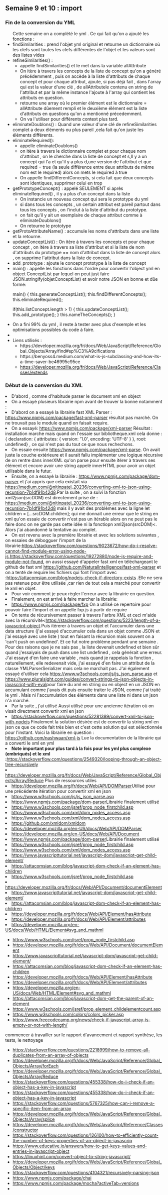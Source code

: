 ## Semaine 9 et 10 : import 

### Fin de la conversion du YML 

<ul>Cette semaine on a complété le yml . Ce qui fait qu'on a ajouté les fonctions : 
	<li>findSimilarities : prend l'objet yml original et retourne un dictionnaire où les clefs sont toutes les clefs différentes de l'objet et les valeurs sont des listes vides</li>
	<li>refineSimilarities() : 
		<ul>
			<li>appelle findSimilarities() et le met dans la variable allAttribute</li>
			<li>On itère à travers les concepts de la liste de concept qu'on a généré précédemment , puis on accède à la liste d'attributs de chaque concept et pour chaque attribut, ajoute, si pas déjà fait , dans l'array  qui est la valeur d'une clé , de allAttributele contenu en string de l'attribut et par la même instance l'ajoute à l'array qui contient les attributs en question.</li>
			<li>retourne une array où le premier élément est le dictionnaire  = allAttribute dûement rempli et le deuxième élément est la liste d'attributs en questions qu'on a mentionné précedemment.</li>
			<li>On va l'utiliser pour différents context plus tard.</li>
		</ul>
	</li>
	<li>eliminateDoublons() : Quand une valeur d'une clé de refineSimilarities complet a deux éléments ou plus pareil ,cela fait qu'on juste les éléments différents. </li>
	<li>eliminateRequired(): 
		<ul>
			<li>appelle eliminateDoublons()</li>
			<li>on itère à travers le dictionnaire complet et pour chaque nom d'attribut , on le cherche dans la liste de concept et s,Il y a un concept qui l'a et qu'il y a plus d,une version de l'attribut et que required = true (la seule différence entre deux attributs de même nom est le required) alors on mets le required à true </li>
			<li>On appelle findDifferentConcepts, si cela fait que deux concepts sont identiques, supprimer celui en trop</li>
		</ul>
	</li>
	<li>getPrototypeConcept() : appelé SEULEMENT si après eliminateRequired() , il y a plus d'un concept dans la liste
		<ul>
			<li>On instancie un nouveau concept qui sera le prototype du yml</li>
			<li>si dans tous les concepts , un certain attribut est pareil partout dans tous les concepts , on l'inclut à la liste d'attribut du prototype.</li>
			<li>on fait qu'il y ait un exemplaire de chaque attribut comme à eliminateDoublons()</li>
			<li>On retourne le prototype </li>
		</ul>
	</li>
	<li>getProtoAttributeName() : accumule les noms d'attributs dans une liste et la retourne.</li>
	<li>updateConceptList() : On itère à travers les concepts et pour chaque concept , on itère à travers sa liste d'attribut et si la liste de nom d'attributs du prototype == nom d'attribut dans la liste de concept alors , on supprime l'attribut dans la liste de concept.
	</li>
	<li>add_prototype : ajoute le concept prototype à la liste de concept</li>
	<li>main() : appelle les fonctions dans l'ordre pour convertir l'object yml en object ConceptList par lequel on peut just faire JSON.stringify(objetConceptList) et avoir notre JSON en bonne et dûe forme: 
<p>
	main()
{
this.generateConceptList();
this.findDifferentConcepts();
this.eliminateRequired();


if(this.listConcept.length > 1)
{
    this.updateConceptList();
    this.add_prototype(); 
}
this.nameTheConcepts();
}
</p>
	</li>
	<li>On a fini 99% du yml , il reste à tester avec plus d'exemple et  les optimisations possibles du code à faire.<li>
	<li>Liens utilisés : 
		<ul>
			<li><a href = "https://developer.mozilla.org/fr/docs/Web/JavaScript/Reference/Global_Objects/Array/find#sp%C3%A9cifications"></a>https://developer.mozilla.org/fr/docs/Web/JavaScript/Reference/Global_Objects/Array/find#sp%C3%A9cifications</li>
			<li><a href="https://benyoss4.medium.com/what-is-js-subclassing-and-how-its-a-time-saver-be46995c95ce"></a>https://benyoss4.medium.com/what-is-js-subclassing-and-how-its-a-time-saver-be46995c95ce</li>
			<li><a href ="https://developer.mozilla.org/fr/docs/Web/JavaScript/Reference/Classes/extends">https://developer.mozilla.org/fr/docs/Web/JavaScript/Reference/Classes/extends</a></li>
		</ul>
	</li>
</ul>

### Début de la conversion du XML 

<li>D'abord , comme d'habitude parser le document xml en object </li>
<li> On a essayé plusieurs librairie npm avant de trouver la bonne notamment : 
	<li>D'abord on a essayé la librairie fast XML Parser : <a href="https://www.npmjs.com/package/fast-xml-parser">https://www.npmjs.com/package/fast-xml-parser</a> résultat pas marché. On ne trouvait pas le module quand on faisait require.
<li>On a essayé: <a href="https://www.npmjs.com/package/xml-parser">https://www.npmjs.com/package/xml-parser</a> Résultat : installation marche mais quand on l'essaie sur bibliotheque.xml cela donne : {
  declaration: { attributes: { version: '1.0', encoding: 'UTF-8' } },
  root: undefined} , ce qui n'est pas du tout ce que nous rechechons.</li>

<li>On essaie ensuite <a href="https://www.npmjs.com/package/xml-parse">https://www.npmjs.com/package/xml-parse</a>. On avait juste la couche extérieure et il aurait fallu implémenter une logique récursive de on rentre dans innerXML qu'on parse pour ensuite itérer à travers ses élément et encore avoir une string appelé innerHTML pour avoir un objet utilisable dans le futur. </li>

<li>Ensuite, on a essayé la librairie : <a href="https://www.npmjs.com/package/dom-parser">https://www.npmjs.com/package/dom-parser</a> 
et j'ai appris que cela existait via <a href="https://medium.com/@nitinpatel_20236/converting-xml-to-json-using-recursion-7b1df91b42d8">https://medium.com/@nitinpatel_20236/converting-xml-to-json-using-recursion-7b1df91b42d8</a>.Par la suite , on a suivi la fonction xml2json(srcDOM) est directement prise de : <a href="https://medium.com/@nitinpatel_20236/converting-xml-to-json-using-recursion-7b1df91b42d8">https://medium.com/@nitinpatel_20236/converting-xml-to-json-using-recursion-7b1df91b42d8</a> mais il y avait des problèmes avec la ligne let children = [...srcDOM.children]; qui me donnait une erreur que le string en xml qu'on essaie de convertir n'est pas un itérable alors on ne peut pas le faire donc on ne garde pas cette idée ni la fonctiopn xml2json(srcDOM)<. Alors j'ai abandonné la tentative au complet. </li>

<li>On est revenu avec la première librairie et avec les solutions suivantes , on essaies de débogguer l'import de la librairie:<a href="https://stackoverflow.com/questions/9023672/how-do-i-resolve-cannot-find-module-error-using-node-js">https://stackoverflow.com/questions/9023672/how-do-i-resolve-cannot-find-module-error-using-node-js</a>,<a href="https://stackoverflow.com/questions/19272880/node-js-require-and-module-not-found">https://stackoverflow.com/questions/19272880/node-js-require-and-module-not-found</a>, on aussi essayé d'appeler fast xml en téléchargeant le github de fast xml <a href="https://github.com/NaturalIntelligence/fast-xml-parser">https://github.com/NaturalIntelligence/fast-xml-parser</a> et on a tenté de require les fichiers qui font l'import avec :<a href="https://attacomsian.com/blog/nodejs-check-if-directory-exists">https://attacomsian.com/blog/nodejs-check-if-directory-exists</a> .Elle ne sera pas retenue pour être utilisée ,car rien de tout cela a marché pour convertir le xml en objet.</li>

<li>Pour voir comment je peux règler l'erreur avec la librairie en question.</li>
<li>Finalement, on est arrivé à faire marcher la librairie:<li><a href="https://www.npmjs.com/package/fxp">https://www.npmjs.com/package/fxp</a> On a utilisé ce repertoire pour pouvoir faire l'import et on appelle fxp.js à partir de require </li>
<li>On tente de récursivement passer à travers l'arbre XML et ceci m'aide avec la récursivité<<a href="https://stackoverflow.com/questions/5223/length-of-a-javascript-object">https://stackoverflow.com/questions/5223/length-of-a-javascript-object</a>.Puis itérerer à travers un objet et l'accumuler dans une data structure (j'ai essayé d'accumuler cela dans un objet comme JSON et j'ai essayé avec une liste ) tout en faisant la récursion mais souvent on a 'can't push on undefined'. Et ce fut notre problème pendant  une semaine . Pour des raisons que je ne sais pas , la liste devenait undefined et bien sûr quand j'essaiyais de push dans une list undefined , cela générait une erreur. J'ai essayé d'en faire une variable , mais quand je rappelais la fonction , naturellement, elle redevenait vide, j'ai essayé d'en faire un attribut de la classe YMLParserSerializer mais cela ne marchait pas. J'ai également essayé d'utiliser cela <a href="https://www.w3schools.com/js/js_json_parse.asp">https://www.w3schools.com/js/js_json_parse.asp</a> et <a href="https://www.pluralsight.com/guides/convert-strings-to-json-objects-in-javascript-with-eval">https://www.pluralsight.com/guides/convert-strings-to-json-objects-in-javascript-with-eval</a>pour faire du xml en string ou en object en un JSON en accumulant comme j'avais dit puis ensuite traiter le JSON, comme j'ai traité le yml . Mais ni l'accumulation des éléments dans une liste ni dans un json n'a marché.</li>
<li> Par la suite , j'ai utilisé Aussi utilisé pour une ancienne itération où on visait directment convertir xml en json</li>
<li><a href="https://stackoverflow.com/questions/52281389/convert-xml-to-json-with-nodejs">https://stackoverflow.com/questions/52281389/convert-xml-to-json-with-nodejs</a> Finalement la solution désirée est de convertir la string xml en json ce que ce code fait très bien et c'est cette solution qui est sélectionnée pour l'instant. Voici la librairie en question : <a href="https://github.com/nashwaan/xml-js">https://github.com/nashwaan/xml-js</a> Lue la documentation de la librairie qui a converti le xml en yml</li>
<li><b>Note important pour plus tard à la fois pour les yml plus complexe (embriqués) et le xml :</b><a href="https://stackoverflow.com/questions/2549320/looping-through-an-object-tree-recursively">https://stackoverflow.com/questions/2549320/looping-through-an-object-tree-recursively</a></li>


<li><a href="https://developer.mozilla.org/fr/docs/Web/JavaScript/Reference/Global_Objects/Array/Reduce">https://developer.mozilla.org/fr/docs/Web/JavaScript/Reference/Global_Objects/Array/Reduce</a> Plus de ressources utiles </li>
<li><a href="https://developer.mozilla.org/fr/docs/Web/API/DOMParser">https://developer.mozilla.org/fr/docs/Web/API/DOMParser</a>Utilisé pour une précédente itération pour convertir xml en json </li>
<li><a href="https://www.w3schools.com/js/js_json_parse.asp">https://www.w3schools.com/js/js_json_parse.asp</a></li>
<li><a href="https://www.npmjs.com/package/dom-parser">https://www.npmjs.com/package/dom-parser</a>Librairie finalement utilisé</li>
<li><a href="https://www.w3schools.com/jsref/prop_node_firstchild.asp">https://www.w3schools.com/jsref/prop_node_firstchild.asp</a> </li>
<li><a href="https://www.w3schools.com/xml/dom_nodes_access.asp">https://www.w3schools.com/xml/dom_nodes_access.asp</a></li>
<li><a href="https://www.w3schools.com/xml/dom_nodes_access.asp">https://www.w3schools.com/xml/dom_nodes_access.asp</a></li>

<li><a href="https://github.com/xmldom/xmldom">https://github.com/xmldom/xmldom</a></li>
<li><a href="https://developer.mozilla.org/en-US/docs/Web/API/DOMParser">https://developer.mozilla.org/en-US/docs/Web/API/DOMParser</a></li>
<li><a href="https://developer.mozilla.org/en-US/docs/Web/API/Document">https://developer.mozilla.org/en-US/docs/Web/API/Document</a></li>
<li><a href="https://www.npmjs.com/package/dom-parser">https://www.npmjs.com/package/dom-parser</a>Librairie finalement utilisé</li>
<li><a href="https://www.w3schools.com/jsref/prop_node_firstchild.asp">https://www.w3schools.com/jsref/prop_node_firstchild.asp</a> </li>
<li><a href="https://www.w3schools.com/xml/dom_nodes_access.asp">https://www.w3schools.com/xml/dom_nodes_access.asp</a></li>
<li><a href="https://www.javascripttutorial.net/javascript-dom/javascript-get-child-element/">https://www.javascripttutorial.net/javascript-dom/javascript-get-child-element/</a></li>
<li><a href="https://attacomsian.com/blog/javascript-dom-check-if-an-element-has-children">https://attacomsian.com/blog/javascript-dom-check-if-an-element-has-children</a></li>

<li><a href="https://www.w3schools.com/jsref/prop_node_firstchild.asp">https://www.w3schools.com/jsref/prop_node_firstchild.asp</a></li>
<li><a href="https://developer.mozilla.org/fr/docs/Web/API/Document/documentElement">https://developer.mozilla.org/fr/docs/Web/API/Document/documentElement</a> </li>
<li><a href="https://www.javascripttutorial.net/javascript-dom/javascript-get-child-element/">https://www.javascripttutorial.net/javascript-dom/javascript-get-child-element/</a></li>
<li><a href="hhttps://attacomsian.com/blog/javascript-dom-check-if-an-element-has-childrenttps://www.npmjs.com/package/dom-parser">https://attacomsian.com/blog/javascript-dom-check-if-an-element-has-children</a></li>
<li><a href="https://developer.mozilla.org/fr/docs/Web/API/Element/hasAttribute">https://developer.mozilla.org/fr/docs/Web/API/Element/hasAttribute</a> </li>
<li><a href="https://developer.mozilla.org/fr/docs/Web/API/Element/attributes">https://developer.mozilla.org/fr/docs/Web/API/Element/attributes</a></li>
<li><a href="https://developer.mozilla.org/en-US/docs/Web/HTML/Element#svg_and_mathml">https://developer.mozilla.org/en-US/docs/Web/HTML/Element#svg_and_mathml</a></li>

- https://www.w3schools.com/jsref/prop_node_firstchild.asp
- https://developer.mozilla.org/fr/docs/Web/API/Document/documentElement
- https://www.javascripttutorial.net/javascript-dom/javascript-get-child-element/
- https://attacomsian.com/blog/javascript-dom-check-if-an-element-has-children
- https://developer.mozilla.org/fr/docs/Web/API/Element/hasAttribute
- https://developer.mozilla.org/fr/docs/Web/API/Element/attributes
- https://developer.mozilla.org/en-US/docs/Web/HTML/Element#svg_and_mathml
- https://attacomsian.com/blog/javascript-dom-get-the-parent-of-an-element
- https://www.w3schools.com/jsref/prop_element_childelementcount.asp
- https://www.w3schools.com/colors/colors_picker.asp
- https://www.freecodecamp.org/news/check-if-javascript-array-is-empty-or-not-with-length/

commencer à travailler sur le rapport d'avancement et rapport synthèse, les tests, le nettoyage

- https://stackoverflow.com/questions/2218999/how-to-remove-all-duplicates-from-an-array-of-objects
- https://developer.mozilla.org/fr/docs/Web/JavaScript/Reference/Global_Objects/Array/forEach
- https://developer.mozilla.org/fr/docs/Web/JavaScript/Reference/Global_Objects/Array/Reduce
- https://stackoverflow.com/questions/455338/how-do-i-check-if-an-object-has-a-key-in-javascript
- https://stackoverflow.com/questions/455338/how-do-i-check-if-an-object-has-a-key-in-javascript
- https://stackoverflow.com/questions/5767325/how-can-i-remove-a-specific-item-from-an-array
- https://developer.mozilla.org/fr/docs/Web/JavaScript/Reference/Global_Objects/Array/splice
- https://developer.mozilla.org/fr/docs/Web/JavaScript/Reference/Classes/constructor
- https://stackoverflow.com/questions/126100/how-to-efficiently-count-the-number-of-keys-properties-of-an-object-in-javascrip
- https://www.educative.io/answers/how-to-get-keys-values-and-entries-in-javascript-object
- https://linuxhint.com/convert-object-to-string-javascript/
- https://developer.mozilla.org/fr/docs/Web/JavaScript/Reference/Global_Objects/Object/keys
- https://stackoverflow.com/questions/4104321/recursively-parsing-json
- https://www.npmjs.com/package/chai
- https://www.npmjs.com/package/mocha?activeTab=versions
- 